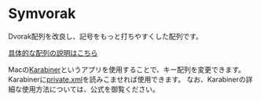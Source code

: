 # Symvorak
Dvorak配列を改良し、記号をもっと打ちやすくした配列です。

[具体的な配列の説明はこちら](http://qiita.com/mizunowanko/items/ed9b1530f8a68ca72144)

Macの[Karabiner](https://pqrs.org/osx/karabiner/index.html.ja)というアプリを使用することで、キー配列を変更できます。
Karabinerに[private.xml](https://github.com/mizunowanko/Symvorak/blob/SymbolOnly/private.xml)を読みこませれば使用できます。
なお、Karabinerの詳細な使用方法については、公式を御覧ください。
